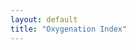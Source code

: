```yaml
---
layout: default
title: "Oxygenation Index"
---
```


<script src="https://cdn.plot.ly/plotly-latest.min.js"></script>
<body>
<div id="plot"></div>
<script src="js/OIInteractive.js"></script>
</body>
